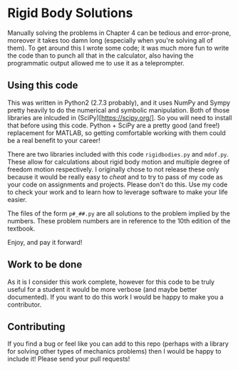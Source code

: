 # Rigid Body Solutions

Manually solving the problems in Chapter 4 can be tedious and error-prone, moreover it takes too damn long (especially when you're solving all of them). To get around this I wrote some code; it was much more fun to write the code than to punch all that in the calculator, also having the programmatic output allowed me to use it as a teleprompter. 

## Using this code

This was written in Python2 (2.7.3 probably), and it uses NumPy and Sympy pretty heavily to do the numerical and symbolic manipulation. Both of those libraries are inlcuded in (SciPy)[https://scipy.org/]. So you will need to install that before using this code. Python + SciPy are a pretty good (and free!) replacement for MATLAB, so getting comfortable working with them could be a real benefit to your career!

There are two libraries included with this code `rigidbodies.py` and `mdof.py`. These allow for calculations about rigid body motion and multiple degree of freedom motion respectively. I originally chose to not release these only because it would be really easy to *cheat* and to try to pass of my code as your code on assignments and projects. Please don't do this. Use my code to check your work and to learn how to leverage software to make your life easier.

The files of the form  `p#_##.py` are all solutions to the problem implied by the numbers. These problem numbers are in reference to the 10th edition of the textbook.

Enjoy, and pay it forward!

## Work to be done

As it is I consider this work complete, however for this code to be truly useful for a student it would be more verbose (and maybe better documented). If you want to do this work I would be happy to make you a contributor.

## Contributing

If you find a bug or feel like you can add to this repo (perhaps with a library for solving other types of mechanics problems) then I would be happy to include it! Please send your pull requests!


